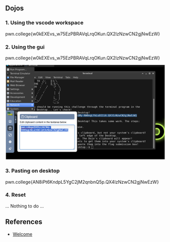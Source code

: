 ## Dojos

###  1. Using the vscode workspace

pwn.college{w0kEXEvs_w75EzPBRAVqLrqOKun.QX2IzNzwCN2gjNwEzW}

### 2. Using the gui

pwn.college{w0kEXEvs_w75EzPBRAVqLrqOKun.QX2IzNzwCN2gjNwEzW}

![alt text](image.png)

### 3. Pasting on desktop

pwn.college{AN8iPt6KndpL5YgC2jM2qnbnQ5p.QX4IzNzwCN2gjNwEzW}

### 4. Reset

... Nothing to do ...

## References

- [Welcome](https://pwn.college/welcome/welcome/)
